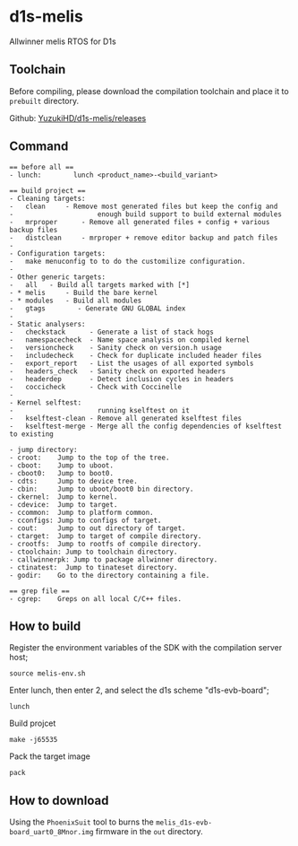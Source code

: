 # d1s-melis
Allwinner melis RTOS for D1s

## Toolchain

Before compiling, please download the compilation toolchain and place it to `prebuilt` directory.

Github: [YuzukiHD/d1s-melis/releases](https://github.com/YuzukiHD/d1s-melis/releases)

## Command
```
== before all ==
- lunch:        lunch <product_name>-<build_variant>

== build project ==
- Cleaning targets:
-   clean	  - Remove most generated files but keep the config and
-                     enough build support to build external modules
-   mrproper	  - Remove all generated files + config + various backup files
-   distclean	  - mrproper + remove editor backup and patch files
-
- Configuration targets:
-   make menuconfig to to do the customilize configuration.
-
- Other generic targets:
-   all	  - Build all targets marked with [*]
- * melis	  - Build the bare kernel
- * modules	  - Build all modules
-   gtags        - Generate GNU GLOBAL index
-
- Static analysers:
-   checkstack      - Generate a list of stack hogs
-   namespacecheck  - Name space analysis on compiled kernel
-   versioncheck    - Sanity check on version.h usage
-   includecheck    - Check for duplicate included header files
-   export_report   - List the usages of all exported symbols
-   headers_check   - Sanity check on exported headers
-   headerdep       - Detect inclusion cycles in headers
-   coccicheck      - Check with Coccinelle
-
- Kernel selftest:
-                     running kselftest on it
-   kselftest-clean - Remove all generated kselftest files
-   kselftest-merge - Merge all the config dependencies of kselftest to existing

- jump directory:
- croot:    Jump to the top of the tree.
- cboot:    Jump to uboot.
- cboot0:   Jump to boot0.
- cdts:     Jump to device tree.
- cbin:     Jump to uboot/boot0 bin directory.
- ckernel:  Jump to kernel.
- cdevice:  Jump to target.
- ccommon:  Jump to platform common.
- cconfigs: Jump to configs of target.
- cout:     Jump to out directory of target.
- ctarget:  Jump to target of compile directory.
- crootfs:  Jump to rootfs of compile directory.
- ctoolchain: Jump to toolchain directory.
- callwinnerpk: Jump to package allwinner directory.
- ctinatest:  Jump to tinateset directory.
- godir:    Go to the directory containing a file.

== grep file ==
- cgrep:    Greps on all local C/C++ files.
```

## How to build

Register the environment variables of the SDK with the compilation server host;
```shell
source melis-env.sh
```

Enter lunch, then enter 2, and select the d1s scheme "d1s-evb-board";
```shell
lunch
```

Build projcet
```shell
make -j65535
```

Pack the target image
```shell
pack
```

## How to download
Using the `PhoenixSuit` tool to burns the `melis_d1s-evb-board_uart0_8Mnor.img` firmware in the `out` directory.

